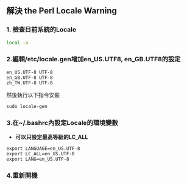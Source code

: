 ## 解決 the Perl Locale Warning
### 1. 檢查目前系統的Locale

```bash
local -a
```

### 2.編輯/etc/locale.gen增加en_US.UTF8, en_GB.UTF8的設定

```
en_US.UTF-8 UTF-8
en_GB.UTF-8 UTF-8
zh_TW.UTF-8 UTF-8
```

然後執行以下指令安裝

```
sudo locale-gen
```

### 3.在~/.bashrc內設定Locale的環境變數


- **可以只設定最高等級的LC_ALL**

```
export LANGUAGE=en_US.UTF-8
export LC_ALL=en_US.UTF-8
export LANG=en_US.UTF-8
```

### 4.重新開機
